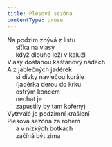 ```yaml
---
title: Plesová sezóna
contentType: prose
---
```


Na podzim zbývá z listu  
     síťka na vlasy  
     když dlouho leží v kaluži  
Vlasy dostanou kaštanový nádech  
A z jablečných jadérek  
     si dívky navlečou korále  
     (jadérka derou do krku  
     ostrým koncem  
     nechat je  
     zapustily by tam kořeny)  
Vytrvalé je podzimní krášlení  
Plesová sezóna za rohem  
     a v nízkých botkách  
     začíná být zima
